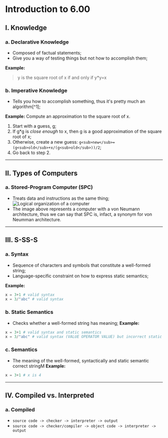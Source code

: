 # Introduction to 6.00

## I. Knowledge
### a. Declarative Knowledge
- Composed of factual statements;
- Give you a way of testing things but not how to accomplish them;

**Example:**
> y is the square root of x if and only if y*y=x

### b. Imperative Knowledge
- Tells you how to accomplish something, thus it's pretty much an algorithm[^1];

**Example:**
Compute an approximation to the square root of x.
1. Start with a guess, g;
2. If g*g is *close enough* to x, then g is a good approximation of the square root of x;
3. Otherwise, create a new guess: `g<sub>new</sub>=(g<sub>old</sub>+x/(g<sub>old</sub>))/2`;
4. Go back to step 2.

---

## II. Types of Computers
### a. Stored-Program Computer (SPC)
- Treats data and instructions as the same thing;
![Logical organization of a computer](https://i.imgur.com/TuxZoaY.jpeg)
- The image above represents a computer with a von Neumann architecture, thus we can say that SPC is, infact, a synonym for von Neumman architecture.

---

## III. S-SS-S
### a. Syntax
- Sequence of characters and symbols that constitute a well-formed string;
- Language-specific constraint on how to express static semantics;

**Example:**
```py
x = 3+1 # valid syntax
x = 3/"abc" # valid syntax
```

### b. Static Semantics
- Checks whether a well-formed string has meaning;
**Example:**

```py
x = 3+1 # valid syntax and static semantics
x = 3/"abc" # valid syntax (VALUE OPERATOR VALUE) but incorrect static semantics
```

### c. Semantics
- The meaning of the well-formed, syntactically and static semantic correct stringM
**Example:**

```py
x = 3+1 # x is 4
```

---

## IV. Compiled vs. Interpreted
### a. Compiled
- `source code -> checker -> interpreter -> output`
- `source code -> checker/compiler -> object code -> interpreter -> output`
